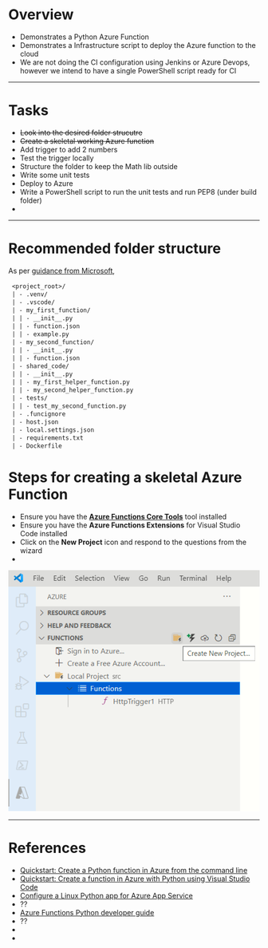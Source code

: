 # Overview
- Demonstrates a Python Azure Function
- Demonstrates a Infrastructure script to deploy the Azure function to the cloud
- We are not doing the CI configuration using Jenkins or Azure Devops, however we intend to have a single PowerShell script ready for CI

---

# Tasks
- ~~Look into the desired folder strucutre~~
- ~~Create a skeletal working Azure function~~
- Add trigger to add 2 numbers
- Test the trigger locally
- Structure the folder to keep the Math lib outside
- Write some unit tests
- Deploy to Azure
- Write a PowerShell script to run the unit tests and run PEP8 (under build folder)
- 

---
 
# Recommended folder structure
As per [guidance from Microsoft](https://docs.microsoft.com/en-us/azure/azure-functions/functions-reference-python?tabs=asgi%2Cazurecli-linux%2Capplication-level#folder-structure),
```
 <project_root>/
 | - .venv/
 | - .vscode/
 | - my_first_function/
 | | - __init__.py
 | | - function.json
 | | - example.py
 | - my_second_function/
 | | - __init__.py
 | | - function.json
 | - shared_code/
 | | - __init__.py
 | | - my_first_helper_function.py
 | | - my_second_helper_function.py
 | - tests/
 | | - test_my_second_function.py
 | - .funcignore
 | - host.json
 | - local.settings.json
 | - requirements.txt
 | - Dockerfile
```
# Steps for creating a skeletal Azure Function
- Ensure you have the **[Azure Functions Core Tools](https://docs.microsoft.com/en-us/azure/azure-functions/functions-run-local)** tool installed
- Ensure you have the **Azure Functions Extensions** for Visual Studio Code installed
- Click on the **New Project** icon and respond to the questions from the wizard
- 
![New Azure Function](docs/images/vscode_new_azurefunc.png)

---

# References
- [Quickstart: Create a Python function in Azure from the command line](https://docs.microsoft.com/en-us/azure/azure-functions/create-first-function-cli-python?tabs=azure-cli%2Cbash%2Cbrowser)
- [Quickstart: Create a function in Azure with Python using Visual Studio Code](https://docs.microsoft.com/en-us/azure/azure-functions/create-first-function-vs-code-python)
- [Configure a Linux Python app for Azure App Service](https://docs.microsoft.com/en-us/azure/app-service/configure-language-python)
- ??
- [Azure Functions Python developer guide](https://docs.microsoft.com/en-us/azure/azure-functions/functions-reference-python)
- ??
- 
- 
